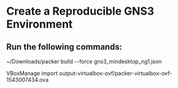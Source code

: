 # Create a Reproducible GNS3 Environment

## Run the following commands:

~/Downloads/packer build --force gns3_mindesktop_ng1.json

VBoxManage import output-virtualbox-ovf/packer-virtualbox-ovf-1543007434.ova
